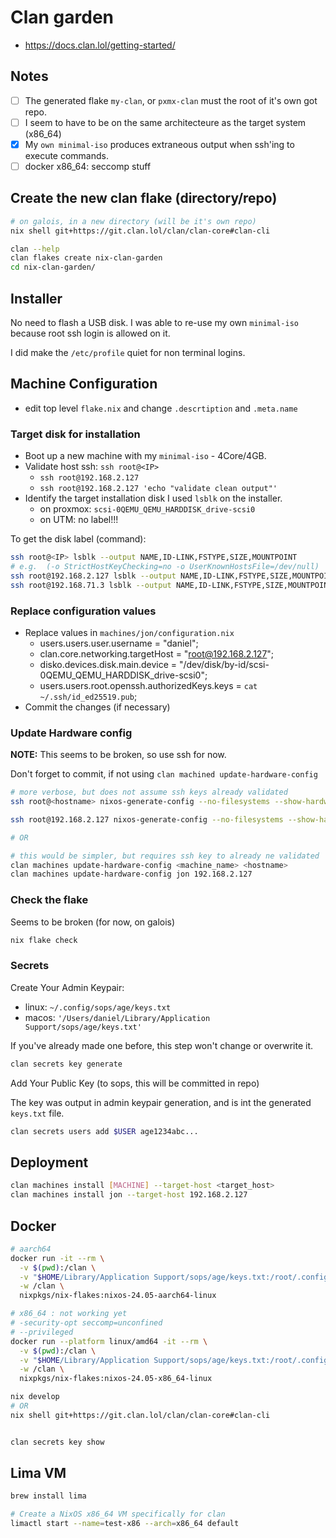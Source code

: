 # Clan garden

- <https://docs.clan.lol/getting-started/>

## Notes

- [ ] The generated flake `my-clan`, or `pxmx-clan` must the root of it's own got repo.
- [ ] I seem to have to be on the same architecteure as the target system (x86_64)
- [x] My `own minimal-iso`  produces extraneous output when ssh'ing to execute commands.
- [ ] docker x86_64: seccomp stuff

## Create the new clan flake (directory/repo)

```bash
# on galois, in a new directory (will be it's own repo)
nix shell git+https://git.clan.lol/clan/clan-core#clan-cli

clan --help
clan flakes create nix-clan-garden
cd nix-clan-garden/
```

## Installer

No need to flash a USB disk.
I was able to re-use my own `minimal-iso` because root ssh login is allowed on it.

I did make the `/etc/profile` quiet for non terminal logins.

## Machine Configuration

- edit top level `flake.nix` and change `.descrtiption` and `.meta.name`

### Target disk for installation

- Boot up a new machine with my `minimal-iso` - 4Core/4GB.
- Validate host ssh: `ssh root@<IP>`
  - `ssh root@192.168.2.127`
  - `ssh root@192.168.2.127 'echo "validate clean output"'`
- Identify the target installation disk I used `lsblk` on the installer.
  - on proxmox: `scsi-0QEMU_QEMU_HARDDISK_drive-scsi0`
  - on UTM: no label!!!

To get the disk label (command):

```bash
ssh root@<IP> lsblk --output NAME,ID-LINK,FSTYPE,SIZE,MOUNTPOINT
# e.g.  (-o StrictHostKeyChecking=no -o UserKnownHostsFile=/dev/null)
ssh root@192.168.2.127 lsblk --output NAME,ID-LINK,FSTYPE,SIZE,MOUNTPOINT
ssh root@192.168.71.3 lsblk --output NAME,ID-LINK,FSTYPE,SIZE,MOUNTPOINT
```

### Replace configuration values

- Replace values in `machines/jon/configuration.nix`
  - users.users.user.username = "daniel";
  - clan.core.networking.targetHost = "root@192.168.2.127";
  - disko.devices.disk.main.device = "/dev/disk/by-id/scsi-0QEMU_QEMU_HARDDISK_drive-scsi0";
  - users.users.root.openssh.authorizedKeys.keys = `cat ~/.ssh/id_ed25519.pub`;
- Commit the changes (if necessary)

### Update Hardware config

**NOTE:** This seems to be broken, so use ssh for now.

Don't forget to commit, if not using `clan machined update-hardware-config`

```bash
# more verbose, but does not assume ssh keys already validated
ssh root@<hostname> nixos-generate-config --no-filesystems --show-hardware-config > machines/<machine_name>/hardware-configuration.nix

ssh root@192.168.2.127 nixos-generate-config --no-filesystems --show-hardware-config > machines/jon/hardware-configuration.nix

# OR

# this would be simpler, but requires ssh key to already ne validated
clan machines update-hardware-config <machine_name> <hostname>
clan machines update-hardware-config jon 192.168.2.127
```

### Check the flake

Seems to be broken (for now, on galois)

```bash
nix flake check
```

### Secrets

Create Your Admin Keypair:

- linux: `~/.config/sops/age/keys.txt`
- macos: `'/Users/daniel/Library/Application Support/sops/age/keys.txt'`

If you've already made one before, this step won't change or overwrite it.

```bash
clan secrets key generate
```

Add Your Public Key (to sops, this will be committed in repo)

The key was output in admin keypair generation, and is int the generated `keys.txt` file.

```bash
clan secrets users add $USER age1234abc...
```

## Deployment

```bash
clan machines install [MACHINE] --target-host <target_host>
clan machines install jon --target-host 192.168.2.127
```

## Docker

```bash
# aarch64
docker run -it --rm \
  -v $(pwd):/clan \
  -v "$HOME/Library/Application Support/sops/age/keys.txt:/root/.config/sops/age/keys.txt:ro" \
  -w /clan \
  nixpkgs/nix-flakes:nixos-24.05-aarch64-linux

# x86_64 : not working yet
# -security-opt seccomp=unconfined
# --privileged
docker run --platform linux/amd64 -it --rm \
  -v $(pwd):/clan \
  -v "$HOME/Library/Application Support/sops/age/keys.txt:/root/.config/sops/age/keys.txt:ro" \
  -w /clan \
  nixpkgs/nix-flakes:nixos-24.05-x86_64-linux

nix develop
# OR
nix shell git+https://git.clan.lol/clan/clan-core#clan-cli


clan secrets key show
```

## Lima VM

```bash
brew install lima

# Create a NixOS x86_64 VM specifically for clan
limactl start --name=test-x86 --arch=x86_64 default
```
